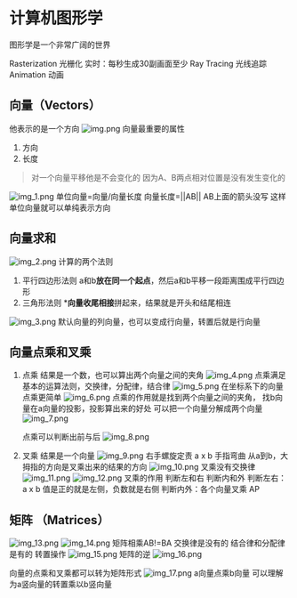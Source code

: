 # 计算机图形学
图形学是一个非常广阔的世界

Rasterization 光栅化
实时：每秒生成30副画面至少
Ray Tracing 光线追踪
Animation 动画

## 向量（Vectors）
他表示的是一个方向
![img.png](img.png)
向量最重要的属性
1. 方向
2. 长度 

> 对一个向量平移他是不会变化的 因为A、B两点相对位置是没有发生变化的

![img_1.png](img_1.png)
单位向量=向量/向量长度   向量长度=||AB|| AB上面的箭头没写  这样单位向量就可以单纯表示方向

## 向量求和
![img_2.png](img_2.png)
计算的两个法则
1. 平行四边形法则 a和b**放在同一个起点**，然后a和b平移一段距离围成平行四边形
2. 三角形法则 ***向量收尾相接**拼起来，结果就是开头和结尾相连

![img_3.png](img_3.png)
默认向量的列向量，也可以变成行向量，转置后就是行向量

## 向量点乘和叉乘
1. 点乘    结果是一个数，也可以算出两个向量之间的夹角
![img_4.png](img_4.png)
   点乘满足基本的运算法则，交换律，分配律，结合律
![img_5.png](img_5.png)
   在坐标系下的向量点乘更简单
![img_6.png](img_6.png)
   点乘的作用就是找到两个向量之间的夹角，
   找b向量在a向量的投影，投影算出来的好处 可以把一个向量分解成两个向量 
![img_7.png](img_7.png)

   点乘可以判断出前与后
![img_8.png](img_8.png)

2. 叉乘 结果是一个向量
![img_9.png](img_9.png)
右手螺旋定责
a x b 手指弯曲 从a到b，大拇指的方向是叉乘出来的结果的方向
![img_10.png](img_10.png)
   叉乘没有交换律
![img_11.png](img_11.png)
![img_12.png](img_12.png)
   叉乘的作用 判断左和右  判断内和外 
   判断左右：a x b 值是正的就是左侧，负数就是右侧
   判断内外：各个向量叉乘 AP

## 矩阵 （Matrices）
![img_13.png](img_13.png)
![img_14.png](img_14.png)
   矩阵相乘AB!=BA
   交换律是没有的
   结合律和分配律是有的
   转置操作
![img_15.png](img_15.png)
   矩阵的逆
![img_16.png](img_16.png)

   向量的点乘和叉乘都可以转为矩阵形式
![img_17.png](img_17.png)
   a向量点乘b向量 可以理解为a竖向量的转置乘以b竖向量